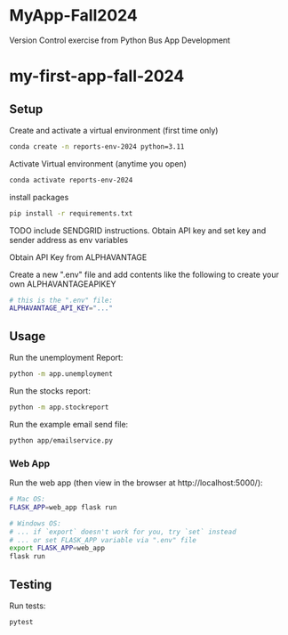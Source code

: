 # MyApp-Fall2024
Version Control exercise from Python Bus App Development

# my-first-app-fall-2024

## Setup

Create and activate a virtual environment (first time only)

```sh
conda create -n reports-env-2024 python=3.11
```

Activate Virtual environment (anytime you open)
```sh
conda activate reports-env-2024
```

install packages
```sh
pip install -r requirements.txt
```

TODO include SENDGRID instructions. Obtain API key and set key and sender address as env variables


Obtain API Key from ALPHAVANTAGE

Create a new ".env" file and add contents like the following to create your own ALPHAVANTAGEAPIKEY


```sh
# this is the ".env" file:
ALPHAVANTAGE_API_KEY="..."
```


## Usage

Run the unemployment Report:

```sh
python -m app.unemployment
```

Run the stocks report:

```sh
python -m app.stockreport
```

Run the example email send file:

```sh
python app/emailservice.py
```
### Web App
Run the web app (then view in the browser at http://localhost:5000/):

```sh
# Mac OS:
FLASK_APP=web_app flask run

# Windows OS:
# ... if `export` doesn't work for you, try `set` instead
# ... or set FLASK_APP variable via ".env" file
export FLASK_APP=web_app
flask run
```


## Testing

Run tests:

```sh
pytest
```